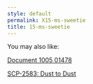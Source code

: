```yaml
---
style: default
permalink: X15-ms-sweetie
title: 15-ms-sweetie
---
```

You may also like:

[Document 1005 01478](http://scp-wiki.net/document-1005-01478)

[SCP-2583: Dust to Dust](http://scp-wiki.net/scp-2583)
